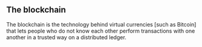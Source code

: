 ## The blockchain

The blockchain is the technology behind virtual currencies \[such as Bitcoin\] that lets people who do not know each other perform transactions with one another in a trusted way on a distributed ledger.



